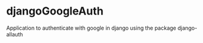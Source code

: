 # djangoGoogleAuth
Application to authenticate with google in django using the package django-allauth
